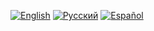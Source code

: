 

[![English](https://img.shields.io/badge/lang-English-blue)](README.md)
[![Русский](https://img.shields.io/badge/lang-Русский-red)](docs/README.ru.md)
[![Español](https://img.shields.io/badge/lang-Español-green)](docs/README.es.md)

